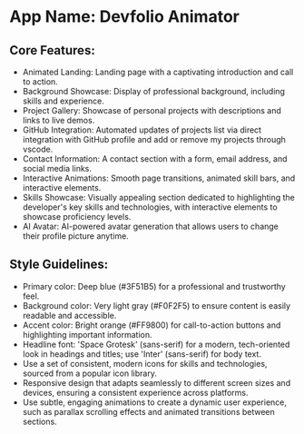 # **App Name**: Devfolio Animator

## Core Features:

- Animated Landing: Landing page with a captivating introduction and call to action.
- Background Showcase: Display of professional background, including skills and experience.
- Project Gallery: Showcase of personal projects with descriptions and links to live demos.
- GitHub Integration: Automated updates of projects list via direct integration with GitHub profile and add or remove my projects through vscode.
- Contact Information: A contact section with a form, email address, and social media links.
- Interactive Animations: Smooth page transitions, animated skill bars, and interactive elements.
- Skills Showcase: Visually appealing section dedicated to highlighting the developer's key skills and technologies, with interactive elements to showcase proficiency levels.
- AI Avatar: AI-powered avatar generation that allows users to change their profile picture anytime.

## Style Guidelines:

- Primary color: Deep blue (#3F51B5) for a professional and trustworthy feel.
- Background color: Very light gray (#F0F2F5) to ensure content is easily readable and accessible.
- Accent color: Bright orange (#FF9800) for call-to-action buttons and highlighting important information.
- Headline font: 'Space Grotesk' (sans-serif) for a modern, tech-oriented look in headings and titles; use 'Inter' (sans-serif) for body text.
- Use a set of consistent, modern icons for skills and technologies, sourced from a popular icon library.
- Responsive design that adapts seamlessly to different screen sizes and devices, ensuring a consistent experience across platforms.
- Use subtle, engaging animations to create a dynamic user experience, such as parallax scrolling effects and animated transitions between sections.